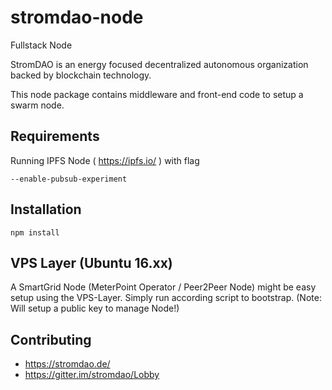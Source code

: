 # stromdao-node
Fullstack Node 

StromDAO is an energy focused decentralized autonomous organization backed by blockchain technology. 

This node package contains middleware and front-end code to setup a swarm node.


## Requirements
Running IPFS Node ( https://ipfs.io/ ) with flag 
```
--enable-pubsub-experiment
```


## Installation
```
npm install
```

## VPS Layer (Ubuntu 16.xx) 

A SmartGrid Node (MeterPoint Operator / Peer2Peer Node) might be easy setup using the VPS-Layer. Simply run according script to bootstrap. (Note: Will setup a public key to manage Node!)

## Contributing
- https://stromdao.de/
- https://gitter.im/stromdao/Lobby

